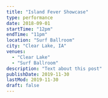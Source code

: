 ```yaml
---
title: "Island Fever Showcase"
type: performance
date: 2018-09-01
startTime: "12pm"
endTime: "11pm"
location: "Surf Ballroom"
city: "Clear Lake, IA"
venues:
  - "Clear Lake"
  - "Surf Ballroom"
description: "Text about this post"
publishDate: 2019-11-30
lastMod: 2019-11-30
draft: false
---
```

